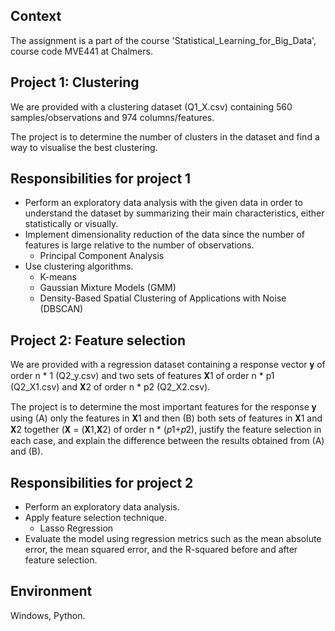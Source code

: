 ## Context
The assignment is a part of the course 'Statistical_Learning_for_Big_Data', course code MVE441 at Chalmers.

## Project 1: Clustering
We are provided with a clustering dataset (Q1_X.csv) containing 560 samples/observations and 974 columns/features.

The project is to determine the number of clusters in the dataset and find a way to visualise the best clustering.

## Responsibilities for project 1
- Perform an exploratory data analysis with the given data in order to understand the dataset by summarizing their main characteristics, either statistically or visually.
- Implement dimensionality reduction of the data since the number of features is large relative to the number of observations.
  * Principal Component Analysis
- Use clustering algorithms.
  * K-means
  * Gaussian Mixture Models (GMM)
  * Density-Based Spatial Clustering of Applications with Noise (DBSCAN)

## Project 2: Feature selection
We are provided with a regression dataset containing a response vector 𝐲 of order n * 1 (Q2_y.csv) and two sets of features 𝐗1 of order n * p1  (Q2_X1.csv) and 𝐗2 of order n * p2 (Q2_X2.csv).

The project is to determine the most important features for the response 𝐲 using (A) only the features in 𝐗1 and then (B) both sets of features in 𝐗1 and 𝐗2 together (𝐗 = (𝐗1,𝐗2) of order n * (𝑝1+𝑝2), justify the feature selection in each case, and explain the difference between the results obtained from (A) and (B).

## Responsibilities for project 2
- Perform an exploratory data analysis.
- Apply feature selection technique.
  * Lasso Regression
- Evaluate the model using regression metrics such as the mean absolute error, the mean squared error, and the R-squared before and after feature selection.

## Environment
Windows, Python.

